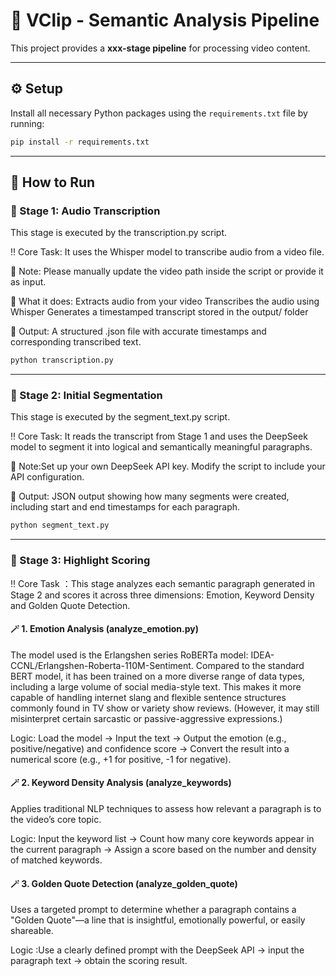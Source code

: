 # 🎵 VClip - Semantic Analysis Pipeline

This project provides a **xxx-stage pipeline** for processing video content.  

---

## ⚙️ Setup

Install all necessary Python packages using the `requirements.txt` file by running:

```bash
pip install -r requirements.txt
```

---

## 🚀 How to Run

### 🧠 Stage 1: Audio Transcription

This stage is executed by the transcription.py script.


‼️ Core Task: It uses the Whisper model to transcribe audio from a video file.


📌 Note: Please manually update the video path inside the script or provide it as input.


🎯 What it does:
Extracts audio from your video
Transcribes the audio using Whisper
Generates a timestamped transcript stored in the output/ folder


📝 Output: A structured .json file with accurate timestamps and corresponding transcribed text.


```bash
python transcription.py
```

---


### 🧠 Stage 2: Initial Segmentation 

This stage is executed by the segment_text.py script.



‼️ Core Task: It reads the transcript from Stage 1 and uses the DeepSeek model to segment it into logical and semantically meaningful paragraphs.


📌 Note:Set up your own DeepSeek API key. Modify the script to include your API configuration.


📝 Output: JSON output showing how many segments were created, including start and end timestamps for each paragraph.


```bash
python segment_text.py
```

---

### 🧠 Stage 3: Highlight Scoring

‼️ Core Task ：This stage analyzes each semantic paragraph generated in Stage 2 and scores it across three dimensions: Emotion, Keyword Density and Golden Quote Detection.

#### 🪄 1. Emotion Analysis (analyze_emotion.py)

The model used is the Erlangshen series RoBERTa model: IDEA-CCNL/Erlangshen-Roberta-110M-Sentiment.
Compared to the standard BERT model, it has been trained on a more diverse range of data types, including a large volume of social media-style text. This makes it more capable of handling internet slang and flexible sentence structures commonly found in TV show or variety show reviews.
(However, it may still misinterpret certain sarcastic or passive-aggressive expressions.)


Logic: Load the model → Input the text → Output the emotion (e.g., positive/negative) and confidence score → Convert the result into a numerical score (e.g., +1 for positive, -1 for negative).


#### 🪄 2. Keyword Density Analysis (analyze_keywords)

Applies traditional NLP techniques to assess how relevant a paragraph is to the video’s core topic.

Logic: Input the keyword list → Count how many core keywords appear in the current paragraph → Assign a score based on the number and density of matched keywords.

#### 🪄 3. Golden Quote Detection (analyze_golden_quote)

Uses a targeted prompt to determine whether a paragraph contains a "Golden Quote"—a line that is insightful, emotionally powerful, or easily shareable.

Logic :Use a clearly defined prompt with the DeepSeek API → input the paragraph text → obtain the scoring result.

